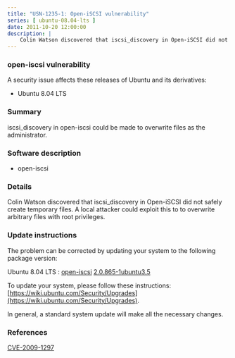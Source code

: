 ```yaml
---
title: "USN-1235-1: Open-iSCSI vulnerability"
series: [ ubuntu-08.04-lts ]
date: 2011-10-20 12:00:00
description: |
    Colin Watson discovered that iscsi_discovery in Open-iSCSI did not safely create temporary files. A local attacker could exploit this to to overwrite arbitrary files with root privileges. 
--- 
```

 
### open-iscsi vulnerability

A security issue affects these releases of Ubuntu and its derivatives:

* Ubuntu 8.04 LTS

### Summary

iscsi_discovery in open-iscsi could be made to overwrite files as the administrator.

### Software description

* open-iscsi 

### Details

Colin Watson discovered that iscsi_discovery in Open-iSCSI did not safely create temporary files. A local attacker could exploit this to to overwrite arbitrary files with root privileges. 

### Update instructions

The problem can be corrected by updating your system to the following package version:

Ubuntu 8.04 LTS
 : [open-iscsi](https://launchpad.net/ubuntu/+source/open-iscsi) <span> [2.0.865-1ubuntu3.5](https://launchpad.net/ubuntu/+source/open-iscsi/2.0.865-1ubuntu3.5) </span> 

To update your system, please follow these instructions: [https://wiki.ubuntu.com/Security/Upgrades](https://wiki.ubuntu.com/Security/Upgrades).

In general, a standard system update will make all the necessary changes. 

### References

 [CVE-2009-1297](http://people.ubuntu.com/~ubuntu-security/cve/CVE-2009-1297)
 
